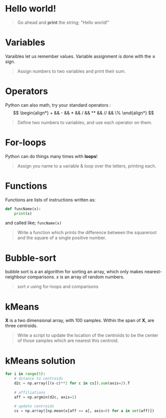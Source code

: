 
# Hello world!
> Go ahead and **print** the *string*; "Hello world!"

# Variables
Varaibles let us remember values. Variable assignment is done with the **=** sign.
> Assign numbers to two variables and print their sum.

# Operators
Python can also math, try your standard operators :
$$
\begin{align*}
    + && - && * && / && ** && // && \%
\end{align*}
$$
> Define two numbers to variables, and use each operator on them.


# For-loops
Python can do things many times with **loops**!
> Assign you name to a variable & loop over the letters, printing each.


# Functions
Functions are lists of instructions written as:
```python
def funcName(x):
    print(x)
```
and called like; `funcName(x)`

> Write a function which prints the difference between the squareroot and the square of a single positive number.


# Bubble-sort
bubble sort is a an algorithm for sorting an array, which only makes nearest-neighbour comparisons. $x$ is an array of random numbers.
> sort $x$ using for-loops and comparisons


# kMeans
$\mathbf{X}$ is a two dimensional array, with 100 samples. Within the span of $\mathbf{X}$, are three centroids. 

> Write a script to update the location of the centroids to be the center of those samples which are nearest this centroid.

# kMeans solution
```python
for i in range(5):
    # ditance to centroids
    d2c = np.array([(x-c)**2 for c in cs]).sum(axis=2).T
    
    # affiliations
    aff = np.argmin(d2c, axis=1)
    
    # update centroids
    cs = np.array([np.mean(x[aff == a], axis=0) for a in set(aff)])
```